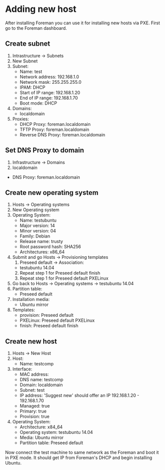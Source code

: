 # Adding new host
After installing Foreman you can use it for installing new hosts via PXE.
First go to the Foreman dashboard.

## Create subnet

1. Intrastructure -> Subnets
2. New Subnet
3. Subnet:
    * Name: test
    * Network address: 192.168.1.0
    * Network mask: 255.255.255.0
    * IPAM: DHCP
    * Start of IP range: 192.168.1.20
    * End of IP range: 192.168.1.70
    * Boot mode: DHCP
4. Domains:
    * localdomain
5. Proxies:
    * DHCP Proxy: foreman.localdomain
    * TFTP Proxy: foreman.localdomain
    * Reverse DNS Proxy: foreman.localdomain
	
## Set DNS Proxy to domain

1. Infrastructure -> Domains
2. localdomain
  * DNS Proxy: foreman.localdomain
	
## Create new operating system

1. Hosts -> Operating systems
2. New Operating system
3. Operating System:
    * Name: testubuntu
    * Major version: 14
    * Minor version: 04
    * Family: Debian
    * Release name: trusty
    * Root password hash: SHA256
    * Architectures: x86_64
4. Submit and go Hosts -> Provisioning templates
	1. Preseed default -> Association:
	  * testubuntu 14.04
	2. Repeat step 1 for Preseed default finish
	3. Repeat step 1 for Preseed default PXELinux
5. Go back to Hosts -> Operating systems -> testubuntu 14.04
6. Partition table:
    * Preseed default
7. Installation media:
    * Ubuntu mirror
8. Templates:
    * provision: Preseed default
    * PXELinux: Preseed default PXELinux
    * finish: Preseed default finish
	
## Create new host

1. Hosts -> New Host
2. Host:
    * Name: testcomp
2. Interface:
    * MAC address: <MAC address of the target computer>
    * DNS name: testcomp
    * Domain: localdomain
    * Subnet: test
    * IP address: 'Suggest new' should offer an IP 192.168.1.20 - 192.168.1.70
    * Managed: true
    * Primary: true
    * Provision: true
3. Operating System:
    * Architecture: x84_64
    * Operating system: testubuntu 14.04
    * Media: Ubuntu mirror
    * Partition table: Preseed default
	
Now connect the test machine to same network as the Foreman and boot it in PXE mode.
It should get IP from Foreman's DHCP and begin installing Ubuntu.
